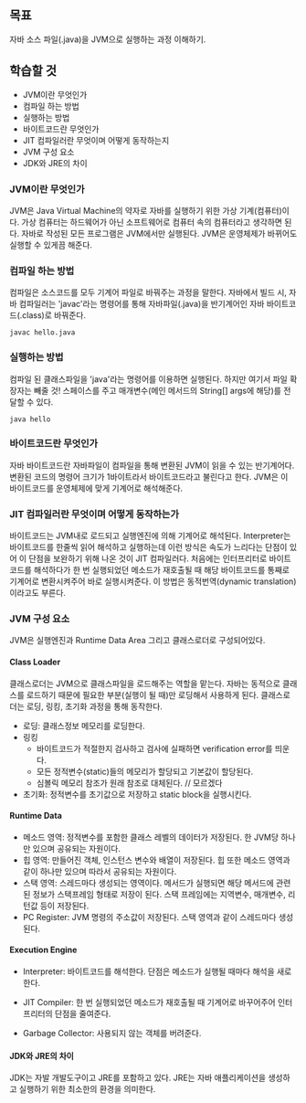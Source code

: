 ## 목표

자바 소스 파일(.java)을 JVM으로 실행하는 과정 이해하기.

## 학습할 것

- JVM이란 무엇인가
- 컴파일 하는 방법
- 실행하는 방법
- 바이트코드란 무엇인가
- JIT 컴파일러란 무엇이며 어떻게 동작하는지
- JVM 구성 요소
- JDK와 JRE의 차이

### JVM이란 무엇인가

JVM은 Java Virtual Machine의 약자로 자바를 실행하기 위한 가상 기계(컴퓨터)이다. 가상 컴퓨터는 하드웨어가 아닌 소프트웨어로 컴퓨터 속의 컴퓨터라고 생각하면 된다. 자바로 작성된 모든 프로그램은 JVM에서만 실행된다. JVM은 운영체제가 바뀌어도 실행할 수 있게끔 해준다.

### 컴파일 하는 방법

컴파일은 소스코드를 모두 기계어 파일로 바꿔주는 과정을 말한다. 자바에서 빌드 시, 자바 컴파일러는 'javac'라는 명령어를 통해 자바파일(.java)을 반기계어인 자바 바이트코드(.class)로 바꿔준다. 

```
javac hello.java
```

### 실행하는 방법

컴파일 된 클래스파일을 'java'라는 명령어를 이용하면 실행된다. 하지만 여기서 파일 확장자는 빼줄 것! 스페이스를 주고 매개변수(메인 메서드의 String[] args에 해당)를 전달할 수 있다. 

```
java hello
```

### 바이트코드란 무엇인가

자바 바이트코드란 자바파일이 컴파일을 통해 변환된 JVM이 읽을 수 있는 반기계어다. 변환된 코드의 명령어 크기가 1바이트라서 바이트코드라고 불린다고 한다. JVM은 이 바이트코드를 운영체제에 맞게 기계어로 해석해준다.

### JIT 컴파일러란 무엇이며 어떻게 동작하는가

바이트코드는 JVM내로 로드되고 실행엔진에 의해 기계어로 해석된다. Interpreter는 바이트코드를 한줄씩 읽어 해석하고 실행하는데 이런 방식은 속도가 느리다는 단점이 있어 이 단점을 보완하기 위해 나온 것이 JIT 컴파일러다. 처음에는 인터프리터로 바이트코드를 해석하다가 한 번 실행되었던 메소드가 재호출될 때 해당 바이트코드를 통째로 기계어로 변환시켜주어 바로 실행시켜준다. 이 방법은 동적번역(dynamic translation)이라고도 부른다.

### JVM 구성 요소

JVM은 실행엔진과 Runtime Data Area 그리고 클래스로더로 구성되어있다.

#### Class Loader

클래스로더는 JVM으로 클래스파일을 로드해주는 역할을 맡는다. 자바는 동적으로 클래스를 로드하기 때문에 필요한 부분(실행이 될 때)만 로딩해서 사용하게 된다. 클래스로더는 로딩, 링킹, 초기화 과정을 통해 동작한다.

- 로딩: 클래스정보 메모리를 로딩한다.
- 링킹
  - 바이트코드가 적절한지 검사하고 검사에 실패하면 verification error를 띄운다. 
  - 모든 정적변수(static)들의 메모리가 할당되고 기본값이 할당된다.
  - 심볼릭 메모리 참조가 원래 참조로 대체된다. // 모르겠다
- 초기화: 정적변수를 초기값으로 저장하고 static block을 실행시킨다.

#### Runtime Data

- 메소드 영역: 정적변수를 포함한 클래스 레벨의 데이터가 저장된다. 한 JVM당 하나만 있으며 공유되는 자원이다.
- 힙 영역: 만들어진 객체, 인스턴스 변수와 배열이 저장된다. 힙 또한 메소드 영역과 같이 하나만 있으며 따라서 공유되는 자원이다.
- 스택 영역: 스레드마다 생성되는 영역이다. 메서드가 실행되면 해당 메서드에 관련된 정보가 스택프레임 형태로 저장이 된다. 스택 프레임에는 지역변수, 매개변수, 리턴값 등이 저장된다.
- PC Register: JVM 명령의 주소값이 저장된다. 스택 영역과 같이 스레드마다 생성된다.

#### Execution Engine

- Interpreter: 바이트코드를 해석한다. 단점은 메소드가 실행될 때마다 해석을 새로 한다.

- JIT Compiler: 한 번 실행되었던 메소드가 재호출될 때 기계어로 바꾸어주어 인터프리터의 단점을 줄여준다.

- Garbage Collector: 사용되지 않는 객체를 버려준다.

#### JDK와 JRE의 차이

JDK는 자발 개발도구이고 JRE를 포함하고 있다. JRE는 자바 애플리케이션을 생성하고 실행하기 위한 최소한의 환경을 의미한다.

